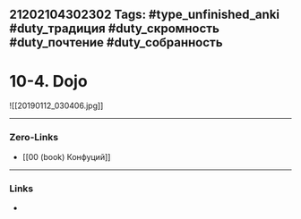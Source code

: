 21202104302302
Tags: #type_unfinished_anki #duty_традиция #duty_скромность #duty_почтение #duty_собранность
---
# 10-4. Dojo

![[20190112_030406.jpg]]

---
### Zero-Links
- [[00 (book) Конфуций]]
---
### Links
-